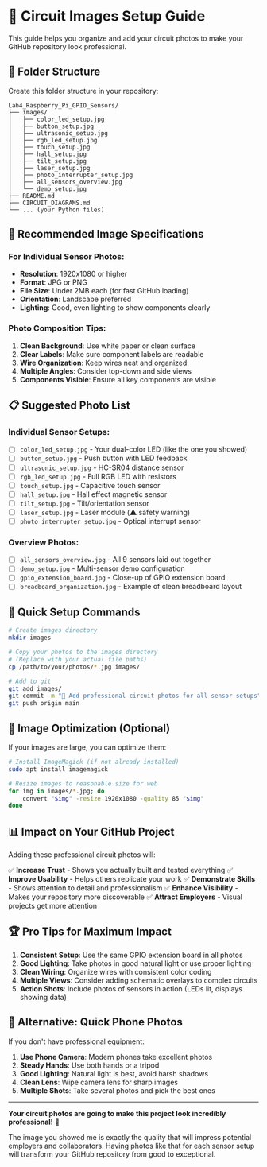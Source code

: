 # 📸 Circuit Images Setup Guide

This guide helps you organize and add your circuit photos to make your GitHub repository look professional.

## 📁 Folder Structure

Create this folder structure in your repository:

```
Lab4_Raspberry_Pi_GPIO_Sensors/
├── images/
│   ├── color_led_setup.jpg
│   ├── button_setup.jpg
│   ├── ultrasonic_setup.jpg
│   ├── rgb_led_setup.jpg
│   ├── touch_setup.jpg
│   ├── hall_setup.jpg
│   ├── tilt_setup.jpg
│   ├── laser_setup.jpg
│   ├── photo_interrupter_setup.jpg
│   ├── all_sensors_overview.jpg
│   └── demo_setup.jpg
├── README.md
├── CIRCUIT_DIAGRAMS.md
└── ... (your Python files)
```

## 🎯 Recommended Image Specifications

### For Individual Sensor Photos:
- **Resolution**: 1920x1080 or higher
- **Format**: JPG or PNG
- **File Size**: Under 2MB each (for fast GitHub loading)
- **Orientation**: Landscape preferred
- **Lighting**: Good, even lighting to show components clearly

### Photo Composition Tips:
1. **Clean Background**: Use white paper or clean surface
2. **Clear Labels**: Make sure component labels are readable
3. **Wire Organization**: Keep wires neat and organized
4. **Multiple Angles**: Consider top-down and side views
5. **Components Visible**: Ensure all key components are visible

## 📋 Suggested Photo List

### Individual Sensor Setups:
- [ ] `color_led_setup.jpg` - Your dual-color LED (like the one you showed)
- [ ] `button_setup.jpg` - Push button with LED feedback
- [ ] `ultrasonic_setup.jpg` - HC-SR04 distance sensor
- [ ] `rgb_led_setup.jpg` - Full RGB LED with resistors
- [ ] `touch_setup.jpg` - Capacitive touch sensor
- [ ] `hall_setup.jpg` - Hall effect magnetic sensor
- [ ] `tilt_setup.jpg` - Tilt/orientation sensor
- [ ] `laser_setup.jpg` - Laser module (⚠️ safety warning)
- [ ] `photo_interrupter_setup.jpg` - Optical interrupt sensor

### Overview Photos:
- [ ] `all_sensors_overview.jpg` - All 9 sensors laid out together
- [ ] `demo_setup.jpg` - Multi-sensor demo configuration
- [ ] `gpio_extension_board.jpg` - Close-up of GPIO extension board
- [ ] `breadboard_organization.jpg` - Example of clean breadboard layout

## 🚀 Quick Setup Commands

```bash
# Create images directory
mkdir images

# Copy your photos to the images directory
# (Replace with your actual file paths)
cp /path/to/your/photos/*.jpg images/

# Add to git
git add images/
git commit -m "📸 Add professional circuit photos for all sensor setups"
git push origin main
```

## 🎨 Image Optimization (Optional)

If your images are large, you can optimize them:

```bash
# Install ImageMagick (if not already installed)
sudo apt install imagemagick

# Resize images to reasonable size for web
for img in images/*.jpg; do
    convert "$img" -resize 1920x1080 -quality 85 "$img"
done
```

## 📊 Impact on Your GitHub Project

Adding these professional circuit photos will:

✅ **Increase Trust** - Shows you actually built and tested everything
✅ **Improve Usability** - Helps others replicate your work
✅ **Demonstrate Skills** - Shows attention to detail and professionalism
✅ **Enhance Visibility** - Makes your repository more discoverable
✅ **Attract Employers** - Visual projects get more attention

## 🏆 Pro Tips for Maximum Impact

1. **Consistent Setup**: Use the same GPIO extension board in all photos
2. **Good Lighting**: Take photos in good natural light or use proper lighting
3. **Clean Wiring**: Organize wires with consistent color coding
4. **Multiple Views**: Consider adding schematic overlays to complex circuits
5. **Action Shots**: Include photos of sensors in action (LEDs lit, displays showing data)

## 📝 Alternative: Quick Phone Photos

If you don't have professional equipment:

1. **Use Phone Camera**: Modern phones take excellent photos
2. **Steady Hands**: Use both hands or a tripod
3. **Good Lighting**: Natural light is best, avoid harsh shadows
4. **Clean Lens**: Wipe camera lens for sharp images
5. **Multiple Shots**: Take several photos and pick the best ones

---

**Your circuit photos are going to make this project look incredibly professional!** 🌟

The image you showed me is exactly the quality that will impress potential employers and collaborators. Having photos like that for each sensor setup will transform your GitHub repository from good to exceptional. 